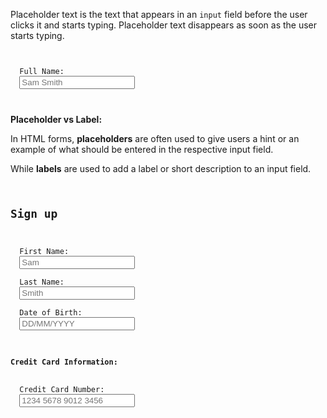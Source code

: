 Placeholder text is the text that appears in
an `input` field before the user clicks it and
starts typing. Placeholder text disappears
as soon as the user starts typing.

<codeblock language="html" type="lesson">
<code>
<form>
  <label>Full Name:</label>
  <input placeholder="Sam Smith">
</form>
</code>
</codeblock>

**Placeholder vs Label:**

In HTML forms, **placeholders** are often used to give
users a hint or an example of what should be entered
in the respective input field.

While **labels** are used to add a label or short description
to an input field.

<codeblock language="html" type="lesson">
<code>
<h2>Sign up</h2>
<form>
  <label>First Name:</label>
  <input placeholder="Sam"><br>
  <label>Last Name: </label>
  <input placeholder="Smith"><br>
  <label>Date of Birth:</label>
  <input placeholder="DD/MM/YYYY"><br>
  <h4>Credit Card Information:</h4>
  <label>Credit Card Number:</label>
  <input placeholder="1234 5678 9012 3456"><br>
</form>
</code>
</codeblock>
